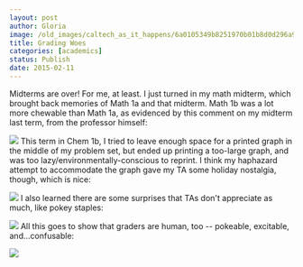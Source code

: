 ```yaml
---
layout: post
author: Gloria
image: /old_images/caltech_as_it_happens/6a0105349b8251970b01b8d0d296a9970c.jpg
title: Grading Woes
categories: [academics]
status: Publish
date: 2015-02-11
---
```



Midterms are over! For me, at least. I just turned in my math midterm, which brought back memories of Math 1a and that midterm. Math 1b was a lot more chewable than Math 1a, as evidenced by this comment on my midterm last term, from the professor himself:


![](/old_images/caltech_as_it_happens/6a0105349b8251970b01bb07ecdd1d970d.jpg)
This term in Chem 1b, I tried to leave enough space for a printed graph in the middle of my problem set, but ended up printing a too-large graph, and was too lazy/environmentally-conscious to reprint. I think my haphazard attempt to accommodate the graph gave my TA some holiday nostalgia, though, which is nice:

![](/old_images/caltech_as_it_happens/6a0105349b8251970b01b7c74937f4970b.jpg)
I also learned there are some surprises that TAs don't appreciate as much, like pokey staples:

![](/old_images/caltech_as_it_happens/6a0105349b8251970b01b8d0d2982c970c.jpg)
All this goes to show that graders are human, too -- pokeable, excitable, and...confusable:

![](/old_images/caltech_as_it_happens/6a0105349b8251970b01bb07ecde82970d.jpg)
